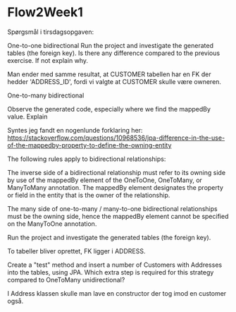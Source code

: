 # Flow2Week1

Spørgsmål i tirsdagsopgaven:

One-to-one bidirectional
Run the project and investigate the generated tables (the foreign key). Is there any difference compared to the previous exercise. If not explain why.

Man ender med samme resultat, at CUSTOMER tabellen har en FK der hedder 'ADDRESS_ID', fordi vi valgte at CUSTOMER skulle være owneren.

One-to-many bidirectional

Observe the generated code, especially where we find the mappedBy value. Explain

Syntes jeg fandt en nogenlunde forklaring her: https://stackoverflow.com/questions/10968536/jpa-difference-in-the-use-of-the-mappedby-property-to-define-the-owning-entity

The following rules apply to bidirectional relationships:

The inverse side of a bidirectional relationship must refer to its owning side by use of the mappedBy element of the OneToOne, OneToMany, or ManyToMany annotation. The mappedBy element designates the property or field in the entity that is the owner of the relationship.

The many side of one-to-many / many-to-one bidirectional relationships must be the owning side, hence the mappedBy element cannot be specified on the ManyToOne annotation.

Run the project and investigate the generated tables (the foreign key). 

To tabeller bliver oprettet, FK ligger i ADDRESS.

Create a "test" method and insert a number of Customers with Addresses into the tables, using JPA. Which extra step is required for this strategy compared to OneToMany unidirectional?

I Address klassen skulle man lave en constructor der tog imod en customer også.
